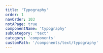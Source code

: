 ```yaml
---
title: 'Typography'
order: 1
navOrder: 103
notAPage: true
componentName: 'typography'
subCategory: 'text'
category: 'components'
customPath: '/components/text/typography'
---
```

